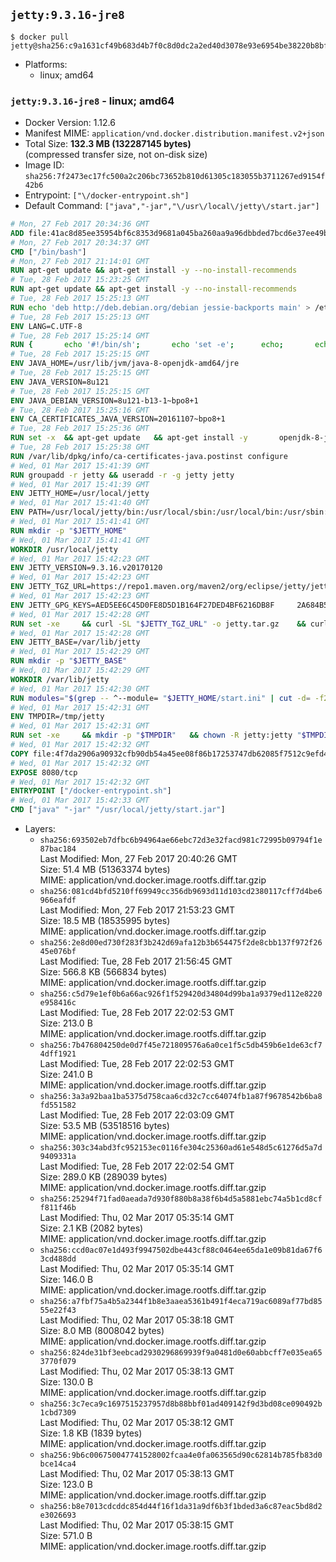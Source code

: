 ## `jetty:9.3.16-jre8`

```console
$ docker pull jetty@sha256:c9a1631cf49b683d4b7f0c8d0dc2a2ed40d3078e93e6954be38220b8bf721ea7
```

-	Platforms:
	-	linux; amd64

### `jetty:9.3.16-jre8` - linux; amd64

-	Docker Version: 1.12.6
-	Manifest MIME: `application/vnd.docker.distribution.manifest.v2+json`
-	Total Size: **132.3 MB (132287145 bytes)**  
	(compressed transfer size, not on-disk size)
-	Image ID: `sha256:7f2473ec17fc500a2c206bc73652b810d61305c183055b3711267ed9154f42b6`
-	Entrypoint: `["\/docker-entrypoint.sh"]`
-	Default Command: `["java","-jar","\/usr\/local\/jetty\/start.jar"]`

```dockerfile
# Mon, 27 Feb 2017 20:34:36 GMT
ADD file:41ac8d85ee35954bf6c8353d9681a045ba260aa9a96dbbded7bcd6e37ee49bea in / 
# Mon, 27 Feb 2017 20:34:37 GMT
CMD ["/bin/bash"]
# Mon, 27 Feb 2017 21:14:01 GMT
RUN apt-get update && apt-get install -y --no-install-recommends 		ca-certificates 		curl 		wget 	&& rm -rf /var/lib/apt/lists/*
# Tue, 28 Feb 2017 15:23:25 GMT
RUN apt-get update && apt-get install -y --no-install-recommends 		bzip2 		unzip 		xz-utils 	&& rm -rf /var/lib/apt/lists/*
# Tue, 28 Feb 2017 15:25:13 GMT
RUN echo 'deb http://deb.debian.org/debian jessie-backports main' > /etc/apt/sources.list.d/jessie-backports.list
# Tue, 28 Feb 2017 15:25:13 GMT
ENV LANG=C.UTF-8
# Tue, 28 Feb 2017 15:25:14 GMT
RUN { 		echo '#!/bin/sh'; 		echo 'set -e'; 		echo; 		echo 'dirname "$(dirname "$(readlink -f "$(which javac || which java)")")"'; 	} > /usr/local/bin/docker-java-home 	&& chmod +x /usr/local/bin/docker-java-home
# Tue, 28 Feb 2017 15:25:15 GMT
ENV JAVA_HOME=/usr/lib/jvm/java-8-openjdk-amd64/jre
# Tue, 28 Feb 2017 15:25:15 GMT
ENV JAVA_VERSION=8u121
# Tue, 28 Feb 2017 15:25:15 GMT
ENV JAVA_DEBIAN_VERSION=8u121-b13-1~bpo8+1
# Tue, 28 Feb 2017 15:25:16 GMT
ENV CA_CERTIFICATES_JAVA_VERSION=20161107~bpo8+1
# Tue, 28 Feb 2017 15:25:36 GMT
RUN set -x 	&& apt-get update 	&& apt-get install -y 		openjdk-8-jre-headless="$JAVA_DEBIAN_VERSION" 		ca-certificates-java="$CA_CERTIFICATES_JAVA_VERSION" 	&& rm -rf /var/lib/apt/lists/* 	&& [ "$JAVA_HOME" = "$(docker-java-home)" ]
# Tue, 28 Feb 2017 15:25:38 GMT
RUN /var/lib/dpkg/info/ca-certificates-java.postinst configure
# Wed, 01 Mar 2017 15:41:39 GMT
RUN groupadd -r jetty && useradd -r -g jetty jetty
# Wed, 01 Mar 2017 15:41:39 GMT
ENV JETTY_HOME=/usr/local/jetty
# Wed, 01 Mar 2017 15:41:40 GMT
ENV PATH=/usr/local/jetty/bin:/usr/local/sbin:/usr/local/bin:/usr/sbin:/usr/bin:/sbin:/bin
# Wed, 01 Mar 2017 15:41:41 GMT
RUN mkdir -p "$JETTY_HOME"
# Wed, 01 Mar 2017 15:41:41 GMT
WORKDIR /usr/local/jetty
# Wed, 01 Mar 2017 15:42:23 GMT
ENV JETTY_VERSION=9.3.16.v20170120
# Wed, 01 Mar 2017 15:42:23 GMT
ENV JETTY_TGZ_URL=https://repo1.maven.org/maven2/org/eclipse/jetty/jetty-distribution/9.3.16.v20170120/jetty-distribution-9.3.16.v20170120.tar.gz
# Wed, 01 Mar 2017 15:42:23 GMT
ENV JETTY_GPG_KEYS=AED5EE6C45D0FE8D5D1B164F27DED4BF6216DB8F 	2A684B57436A81FA8706B53C61C3351A438A3B7D 	5989BAF76217B843D66BE55B2D0E1FB8FE4B68B4 	B59B67FD7904984367F931800818D9D68FB67BAC 	BFBB21C246D7776836287A48A04E0C74ABB35FEA 	8B096546B1A8F02656B15D3B1677D141BCF3584D
# Wed, 01 Mar 2017 15:42:28 GMT
RUN set -xe 	&& curl -SL "$JETTY_TGZ_URL" -o jetty.tar.gz 	&& curl -SL "$JETTY_TGZ_URL.asc" -o jetty.tar.gz.asc 	&& export GNUPGHOME="$(mktemp -d)" 	&& for key in $JETTY_GPG_KEYS; do 		gpg --keyserver ha.pool.sks-keyservers.net --recv-keys "$key"; done 	&& gpg --batch --verify jetty.tar.gz.asc jetty.tar.gz 	&& rm -r "$GNUPGHOME" 	&& tar -xvf jetty.tar.gz --strip-components=1 	&& sed -i '/jetty-logging/d' etc/jetty.conf 	&& rm -fr demo-base javadoc 	&& rm jetty.tar.gz* 	&& rm -rf /tmp/hsperfdata_root
# Wed, 01 Mar 2017 15:42:28 GMT
ENV JETTY_BASE=/var/lib/jetty
# Wed, 01 Mar 2017 15:42:29 GMT
RUN mkdir -p "$JETTY_BASE"
# Wed, 01 Mar 2017 15:42:29 GMT
WORKDIR /var/lib/jetty
# Wed, 01 Mar 2017 15:42:30 GMT
RUN modules="$(grep -- ^--module= "$JETTY_HOME/start.ini" | cut -d= -f2 | paste -d, -s)" 	&& set -xe 	&& java -jar "$JETTY_HOME/start.jar" --add-to-startd="$modules,setuid" 	&& chown -R jetty:jetty "$JETTY_BASE" 	&& rm -rf /tmp/hsperfdata_root
# Wed, 01 Mar 2017 15:42:31 GMT
ENV TMPDIR=/tmp/jetty
# Wed, 01 Mar 2017 15:42:31 GMT
RUN set -xe 	&& mkdir -p "$TMPDIR" 	&& chown -R jetty:jetty "$TMPDIR"
# Wed, 01 Mar 2017 15:42:32 GMT
COPY file:4f7da2906a90932cfb90db54a45ee08f86b17253747db62085f7512c9efd46ad in / 
# Wed, 01 Mar 2017 15:42:32 GMT
EXPOSE 8080/tcp
# Wed, 01 Mar 2017 15:42:32 GMT
ENTRYPOINT ["/docker-entrypoint.sh"]
# Wed, 01 Mar 2017 15:42:33 GMT
CMD ["java" "-jar" "/usr/local/jetty/start.jar"]
```

-	Layers:
	-	`sha256:693502eb7dfbc6b94964ae66ebc72d3e32facd981c72995b09794f1e87bac184`  
		Last Modified: Mon, 27 Feb 2017 20:40:26 GMT  
		Size: 51.4 MB (51363374 bytes)  
		MIME: application/vnd.docker.image.rootfs.diff.tar.gzip
	-	`sha256:081cd4bfd5210ff69949cc356db9693d11d103cd2380117cff7d4be6966eafdf`  
		Last Modified: Mon, 27 Feb 2017 21:53:23 GMT  
		Size: 18.5 MB (18535995 bytes)  
		MIME: application/vnd.docker.image.rootfs.diff.tar.gzip
	-	`sha256:2e8d00ed730f283f3b242d69afa12b3b654475f2de8cbb137f972f2645e076bf`  
		Last Modified: Tue, 28 Feb 2017 21:56:45 GMT  
		Size: 566.8 KB (566834 bytes)  
		MIME: application/vnd.docker.image.rootfs.diff.tar.gzip
	-	`sha256:c5d79e1ef0b6a66ac926f1f529420d34804d99ba1a9379ed112e8220e958416c`  
		Last Modified: Tue, 28 Feb 2017 22:02:53 GMT  
		Size: 213.0 B  
		MIME: application/vnd.docker.image.rootfs.diff.tar.gzip
	-	`sha256:7b476804250de0d7f45e721809576a6a0ce1f5c5db459b6e1de63cf74dff1921`  
		Last Modified: Tue, 28 Feb 2017 22:02:53 GMT  
		Size: 241.0 B  
		MIME: application/vnd.docker.image.rootfs.diff.tar.gzip
	-	`sha256:3a3a92baa1ba5375d758caa6cd32c7cc64074fb1a87f9678542b6ba8fd551582`  
		Last Modified: Tue, 28 Feb 2017 22:03:09 GMT  
		Size: 53.5 MB (53518516 bytes)  
		MIME: application/vnd.docker.image.rootfs.diff.tar.gzip
	-	`sha256:303c34abd3fc952153ec0116fe304c25360ad61e548d5c61276d5a7d9409331a`  
		Last Modified: Tue, 28 Feb 2017 22:02:54 GMT  
		Size: 289.0 KB (289039 bytes)  
		MIME: application/vnd.docker.image.rootfs.diff.tar.gzip
	-	`sha256:25294f71fad0aeada7d930f880b8a38f6b4d5a5881ebc74a5b1cd8cff811f46b`  
		Last Modified: Thu, 02 Mar 2017 05:35:14 GMT  
		Size: 2.1 KB (2082 bytes)  
		MIME: application/vnd.docker.image.rootfs.diff.tar.gzip
	-	`sha256:ccd0ac07e1d493f9947502dbe443cf88c0464ee65da1e09b81da67f63cd488dd`  
		Last Modified: Thu, 02 Mar 2017 05:35:14 GMT  
		Size: 146.0 B  
		MIME: application/vnd.docker.image.rootfs.diff.tar.gzip
	-	`sha256:a7fbf75a4b5a2344f1b8e3aaea5361b491f4eca719ac6089af77bd8555e22f43`  
		Last Modified: Thu, 02 Mar 2017 05:38:18 GMT  
		Size: 8.0 MB (8008042 bytes)  
		MIME: application/vnd.docker.image.rootfs.diff.tar.gzip
	-	`sha256:824de31bf3eebcad2930296869939f9a0481d0e60abbcff7e035ea653770f079`  
		Last Modified: Thu, 02 Mar 2017 05:38:13 GMT  
		Size: 130.0 B  
		MIME: application/vnd.docker.image.rootfs.diff.tar.gzip
	-	`sha256:3c7eca9c1697515237957d8b88bbf01ad409142f9d3bd08ce090492b1cbd7309`  
		Last Modified: Thu, 02 Mar 2017 05:38:12 GMT  
		Size: 1.8 KB (1839 bytes)  
		MIME: application/vnd.docker.image.rootfs.diff.tar.gzip
	-	`sha256:9b6c006750047741528002fcaa4e0fa063565d90c62814b785fb83d0bce14ca4`  
		Last Modified: Thu, 02 Mar 2017 05:38:13 GMT  
		Size: 123.0 B  
		MIME: application/vnd.docker.image.rootfs.diff.tar.gzip
	-	`sha256:b8e7013cdcddc854d44f16f1da31a9df6b3f1bded3a6c87eac5bd8d2e3026693`  
		Last Modified: Thu, 02 Mar 2017 05:38:15 GMT  
		Size: 571.0 B  
		MIME: application/vnd.docker.image.rootfs.diff.tar.gzip
